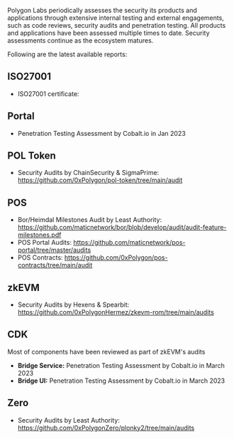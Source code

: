 Polygon Labs periodically assesses the security its products and applications through extensive internal testing and external engagements, such as code reviews, security audits and penetration testing. All products and applications have been assessed multiple times to date. Security assessments continue as the ecosystem matures.

Following are the latest available reports:

## ISO27001

 - ISO27001 certificate: 

## Portal

 - Penetration Testing Assessment by Cobalt.io in Jan 2023

## POL Token
 
 - Security Audits by ChainSecurity & SigmaPrime: https://github.com/0xPolygon/pol-token/tree/main/audit

## POS
 
 - Bor/Heimdal Milestones Audit by Least Authority: https://github.com/maticnetwork/bor/blob/develop/audit/audit-feature-milestones.pdf
 - POS Portal Audits: https://github.com/maticnetwork/pos-portal/tree/master/audits
 - POS Contracts: https://github.com/0xPolygon/pos-contracts/tree/main/audit 

## zkEVM
 
 - Security Audits by Hexens & Spearbit: https://github.com/0xPolygonHermez/zkevm-rom/tree/main/audits

## CDK
Most of components have been reviewed as part of zkEVM's audits

 - **Bridge Service:** Penetration Testing Assessment by Cobalt.io in March 2023
 - **Bridge UI:** Penetration Testing Assessment by Cobalt.io in March 2023


## Zero

 - Security Audits by Least Authority: https://github.com/0xPolygonZero/plonky2/tree/main/audits 
